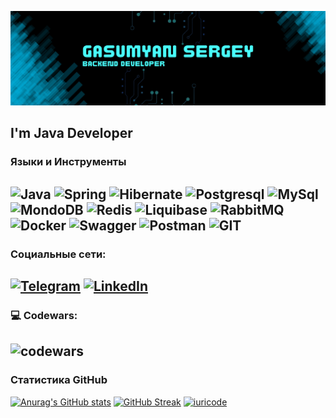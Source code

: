 ![Header](https://github.com/SG087/SG087/blob/main/assets/Blue%20%26%20Black%20Modern%20Technology%20LinkedIn%20Banner.png)

## I'm Java Developer

### Языки и Инструменты
![Java](https://img.shields.io/badge/-Java-090909?style=for-the-badge)
![Spring](https://img.shields.io/badge/-Spring-090909?style=for-the-badge&logo=spring&logoColor=00FF00)
![Hibernate](https://img.shields.io/badge/-Hibernate-090909?style=for-the-badge&logo=hibernate)
![Postgresql](https://img.shields.io/badge/-Postgresql-090909?style=for-the-badge&logo=postgresql)
![MySql](https://img.shields.io/badge/-MySql-090909?style=for-the-badge&logo=mysql)
![MondoDB](https://img.shields.io/badge/-ModgoDb-090909?style=for-the-badge&logo=mongodb)
![Redis](https://img.shields.io/badge/-redis-090909?style=for-the-badge&logo=redis)
![Liquibase](https://img.shields.io/badge/-liquibase-090909?style=for-the-badge&logo=liquibase)
![RabbitMQ](https://img.shields.io/badge/-RabbitMQ-090909?style=for-the-badge&logo=rabbitmq)
![Docker](https://img.shields.io/badge/-docker-090909?style=for-the-badge&logo=docker)
![Swagger](https://img.shields.io/badge/-swagger-090909?style=for-the-badge&logo=swagger)
![Postman](https://img.shields.io/badge/-postman-090909?style=for-the-badge&logo=postman)
![GIT](https://img.shields.io/badge/-GIT-090909?style=for-the-badge&logo=git)
---
### Социальные сети:
[![Telegram](https://img.shields.io/badge/-Telegram-090909?style=for-the-badge&logo=telegram&logoColor=27A0D9)](https://t.me/SG_087)
[![LinkedIn](https://img.shields.io/badge/-LinkedIn-090909?style=for-the-badge&logo=linkedin&logoColor=007BB6)](https://www.linkedin.com/in/sergey-gasumyan/)
---
### 💻 Codewars:
![codewars](https://www.codewars.com/users/Sergey_550_/badges/large)
---
### Статистика GitHub
[![Anurag's GitHub stats](https://github-readme-stats.vercel.app/api?username=SG087&show_icons=true&theme=tokyonight)](https://github.com/anuraghazra/github-readme-stats)
[![GitHub Streak](https://streak-stats.demolab.com?user=SG087&theme=tokyonight)](https://git.io/streak-stats)
[![iuricode](https://github-readme-stats.vercel.app/api/top-langs/?username=SG087&hide=html&layout=compact&theme=tokyonight)](https://github.com/anuraghazra/github-readme-stats)
